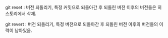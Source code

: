git reset : 버전 되돌리기, 특정 커밋으로 되돌아간 후 되돌린 버전 이후의 버전들은 히스토리에서 삭제.

git revert : 버전 되돌리기, 특정 버전으로 되돌아간 후 되돌린 버전 이후의 버전들의 이력이 남아있음.